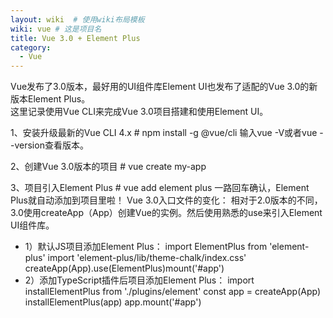 ```yaml
---
layout: wiki  # 使用wiki布局模板
wiki: vue # 这是项目名
title: Vue 3.0 + Element Plus
category:
  - Vue
---
```


Vue发布了3.0版本，最好用的UI组件库Element UI也发布了适配的Vue 3.0的新版本Element Plus。  
这里记录使用Vue CLI来完成Vue 3.0项目搭建和使用Element UI。   

1、安装升级最新的Vue CLI 4.x # npm install -g @vue/cli 输入vue -V或者vue --version查看版本。 

2、创建Vue 3.0版本的项目 # vue create my-app 

3、项目引入Element Plus # vue add element plus 一路回车确认，Element Plus就自动添加到项目里啦！ Vue 3.0入口文件的变化： 相对于2.0版本的不同，3.0使用createApp（App）创建Vue的实例。然后使用熟悉的use来引入Element UI组件库。

 - 1）默认JS项目添加Element Plus： import ElementPlus from 'element-plus' import 'element-plus/lib/theme-chalk/index.css' createApp(App).use(ElementPlus)mount('#app') 
 - 2）添加TypeScript插件后项目添加Element Plus： import installElementPlus from './plugins/element' const app = createApp(App) installElementPlus(app) app.mount('#app')
